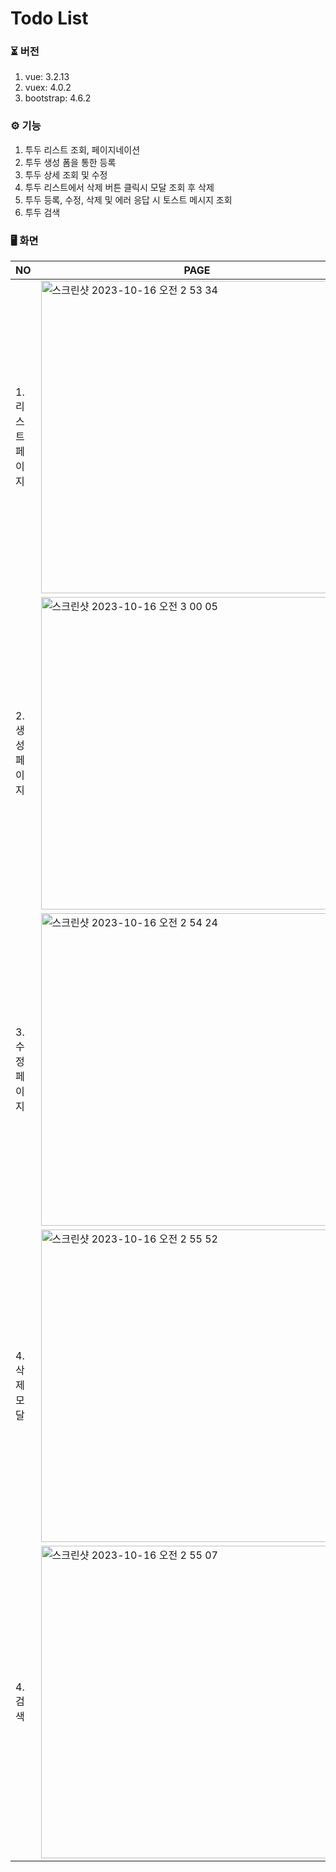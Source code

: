 
# Todo List

### ⏳ 버전
1. vue: 3.2.13
2. vuex: 4.0.2
3. bootstrap: 4.6.2



### ⚙️ 기능
1. 투두 리스트 조회, 페이지네이션
2. 투두 생성 폼을 통한 등록
3. 투두 상세 조회 및 수정
4. 투두 리스트에서 삭제 버튼 클릭시 모달 조회 후 삭제
5. 투두 등록, 수정, 삭제 및 에러 응답 시 토스트 메시지 조회
6. 투두 검색



### 🖥️ 화면
|  NO | PAGE  | 
|--------|------------|
| 1. 리스트 페이지  | <img width="500" alt="스크린샷 2023-10-16 오전 2 53 34" src="https://github.com/solbiko/vue3-todolist/assets/114554407/04eff0df-aa44-4d25-bc0b-892ecd4b9164"> |
| 2. 생성 페이지   | <img width="500" alt="스크린샷 2023-10-16 오전 3 00 05" src="https://github.com/solbiko/vue3-todolist/assets/114554407/ca8702f7-7473-42f1-948b-8a096a4a25bc"> | 
| 3. 수정 페이지   | <img width="500" alt="스크린샷 2023-10-16 오전 2 54 24" src="https://github.com/solbiko/vue3-todolist/assets/114554407/50622381-fedb-4f28-ac59-24bc35b43c2b"> |
| 4. 삭제 모달    |  <img width="500" alt="스크린샷 2023-10-16 오전 2 55 52" src="https://github.com/solbiko/vue3-todolist/assets/114554407/0f279085-a9e1-4127-84e1-bb17386f9bb1"> |
| 4. 검색        |  <img width="500" alt="스크린샷 2023-10-16 오전 2 55 07" src="https://github.com/solbiko/vue3-todolist/assets/114554407/2781c159-ba97-46bd-affd-fced05477725"> |
